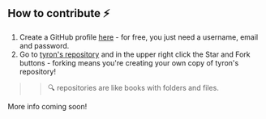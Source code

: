 ## How to contribute :zap:
1. Create a GitHub profile [here](https://github.com/join?source=header-home) - for free, you just need a username, email and password.
2. Go to [tyron's repository](https://github.com/tyronNetwork/tyron) and in the upper right click the Star and Fork buttons - forking means you're creating your own copy of tyron's repository! 
>> :mag: repositories are like books with folders and files.
 

More info coming soon!
